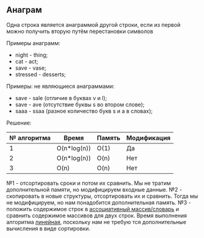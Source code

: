 ## Анаграм

Одна строка является анаграммой другой строки, если из первой можно получить вторую путём перестановки символов

Примеры анаграмм:

* night - thing;
* cat - act;
* save - vase;
* stressed - desserts;

Примеры: не являющиеся анаграммами:

* save - sale (отличие в буквах v и l);
* save - ave (отсутствие буквы s во втором слове);
* saaa - ssaa (разное количество букв s и a в словах);

Решение:

| № алгоритма | Время | Память | Модификация |
|------------|------------|------------|------------|
| 1 | O(n*log(n)) | O(1) | Да |
| 2 | O(n*log(n))| O(n) | Нет |
| 3 | O(n)| O(n) | Нет |

№1 - отсортировать сроки и потом их сравнить. Мы не тратим дополнительной памяти, но модифицируем входные данные.
№2 - скопировать в новые структуры, отсортировать их и сравнить. Тогда мы не модифицируем, но нам понадобится дополнительная память.
№3 - положить содержимое строк в [ассоциативный массив/словарь](../../../Swift/DataStructures/AssociatedArray.md) и сравнить содержимое массивов для двух строк. Время выполнения алгоритма [линейная](../ListOfAlgoritms.md), поскольку нам не требую тся дополнительные вычисления в виде сортировки.